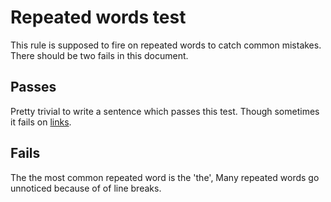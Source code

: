 # Repeated words test

This rule is supposed to fire on repeated words to catch common mistakes.
There should be two fails in this document.

## Passes

Pretty trivial to write a sentence which passes this test.
Though sometimes it fails on [links][links].

## Fails

The the most common repeated word is the 'the',
Many repeated words go unnoticed because of
of line breaks.

[links]: 127.0.0.1/index#links

